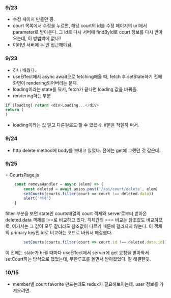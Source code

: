 ### 9/23
- 수정 페이지 만들던 중.
- court 목록에서 수정을 누르면, 해당 court의 id를 수정 페이지의 url에서 parameter로 받아온다.
 그 id로 다시 서버에 findById로 court 정보를 다시 받아오는데, 이 방법밖에 없나?
 - 이러면 서버에 두 번 접근해야됨.

 ### 9/23
 - 하나 배웠다.
 - useEffect에서 async await으로 fetching해올 때, fetch 후 setState하기 전에 화면이 rendering되어버리는 문제.
 - loading이라는 state를 둬서, fetch가 끝나면 loading 값을 바꿔줌.
 - rendering하는 부분
 ``` javascript
 if (loading) return <div>Loading...</div>
return (
)
```
- loading이라는 값 말고 다른걸로도 할 수 있겠네. if문을 적절히 써서.

### 9/24
- http delete method에 body를 보내고 있었다. 전에는 get에 그랬던 것 같은데.

### 9/25
= CourtsPage.js
```js
	const removeHandler = async (elem) => {
		const deleted = await axios.post('/api/court/delete', elem)
		setCourts(courts.filter(court => court !== deleted.data))
		alert('삭제')
	}
```
filter 부분을 보면 state인 courts배열의 court 객체와 server로부터 받아온 deleted.data 객체를 !==로 비교하고 있다.
객체간의 === 비교는 참조값도 비교하므로, 여기서는 그 값이 모두 같더라도 참조값이 다르기 때문에 걸러지지 않는다.
이 객체의 primary key인 id로 비교하는 코드로 바꿔서 해결했다.
```js
		setCourts(courts.filter(court => court.id !== deleted.data.id))
```
이 전에는 state가 바뀔 때마다 useEffect에서 server에 get 요청을 받아와서 setCourt하는 방식으로 했었는데, 무한루프를 돌면서 받아왔었다.
잘 해결한듯.

### 10/15
- member별 court favorite 만드는데도 redux가 필요해보이는데. user 정보를 가져오려면.